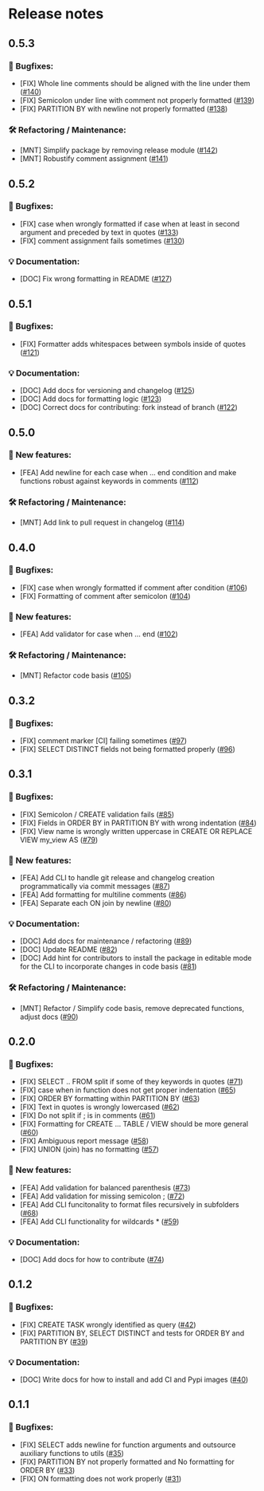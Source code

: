 # Release notes

## 0.5.3

### :tada: Bugfixes:
* [FIX] Whole line comments should be aligned with the line under them ([#140](https://github.com/PabloRMira/sql_formatter/pull/140))
* [FIX] Semicolon under line with comment not properly formatted ([#139](https://github.com/PabloRMira/sql_formatter/pull/139))
* [FIX] PARTITION BY with newline not properly formatted ([#138](https://github.com/PabloRMira/sql_formatter/pull/138))

### :hammer_and_wrench: Refactoring / Maintenance:
* [MNT] Simplify package by removing release module ([#142](https://github.com/PabloRMira/sql_formatter/pull/142))
* [MNT] Robustify comment assignment ([#141](https://github.com/PabloRMira/sql_formatter/pull/141))

## 0.5.2

### :tada: Bugfixes:
* [FIX] case when wrongly formatted if case when at least in second argument and preceded by text in quotes ([#133](https://github.com/PabloRMira/sql_formatter/pull/133))
* [FIX] comment assignment fails sometimes ([#130](https://github.com/PabloRMira/sql_formatter/pull/130))

### :bulb: Documentation:
* [DOC] Fix wrong formatting in README ([#127](https://github.com/PabloRMira/sql_formatter/pull/127))

## 0.5.1

### :tada: Bugfixes:
* [FIX] Formatter adds whitespaces between symbols inside of quotes ([#121](https://github.com/PabloRMira/sql_formatter/pull/121))

### :bulb: Documentation:
* [DOC] Add docs for versioning and changelog ([#125](https://github.com/PabloRMira/sql_formatter/pull/125))
* [DOC] Add docs for formatting logic ([#123](https://github.com/PabloRMira/sql_formatter/pull/123))
* [DOC] Correct docs for contributing: fork instead of branch ([#122](https://github.com/PabloRMira/sql_formatter/pull/122))

## 0.5.0

### :rocket: New features:
* [FEA] Add newline for each case when ... end condition and make functions robust against keywords in comments ([#112](https://github.com/PabloRMira/sql_formatter/pull/112))

### :hammer_and_wrench: Refactoring / Maintenance:
* [MNT] Add link to pull request in changelog ([#114](https://github.com/PabloRMira/sql_formatter/pull/114))

## 0.4.0

### :tada: Bugfixes:
* [FIX] case when wrongly formatted if comment after condition ([#106](https://github.com/PabloRMira/sql_formatter/pull/106))
* [FIX] Formatting of comment after semicolon ([#104](https://github.com/PabloRMira/sql_formatter/pull/104))

### :rocket: New features:
* [FEA] Add validator for case when ... end ([#102](https://github.com/PabloRMira/sql_formatter/pull/102))

### :hammer_and_wrench: Refactoring / Maintenance:
* [MNT] Refactor code basis ([#105](https://github.com/PabloRMira/sql_formatter/pull/105))

## 0.3.2

### :tada: Bugfixes:
* [FIX] comment marker [CI] failing sometimes ([#97](https://github.com/PabloRMira/sql_formatter/pull/97))
* [FIX] SELECT DISTINCT fields not being formatted properly ([#96](https://github.com/PabloRMira/sql_formatter/pull/96))

## 0.3.1

### :tada: Bugfixes:
* [FIX] Semicolon / CREATE validation fails ([#85](https://github.com/PabloRMira/sql_formatter/pull/85))
* [FIX] Fields in ORDER BY in PARTITION BY with wrong indentation ([#84](https://github.com/PabloRMira/sql_formatter/pull/84))
* [FIX] View name is wrongly written uppercase in CREATE OR REPLACE VIEW my_view AS ([#79](https://github.com/PabloRMira/sql_formatter/pull/79))

### :rocket: New features:
* [FEA] Add CLI to handle git release and changelog creation programmatically via commit messages ([#87](https://github.com/PabloRMira/sql_formatter/pull/87))
* [FEA] Add formatting for multiline comments ([#86](https://github.com/PabloRMira/sql_formatter/pull/86))
* [FEA] Separate each ON join by newline ([#80](https://github.com/PabloRMira/sql_formatter/pull/80))

### :bulb: Documentation:
* [DOC] Add docs for maintenance / refactoring ([#89](https://github.com/PabloRMira/sql_formatter/pull/89))
* [DOC] Update README ([#82](https://github.com/PabloRMira/sql_formatter/pull/82))
* [DOC] Add hint for contributors to install the package in editable mode for the CLI to incorporate changes in code basis ([#81](https://github.com/PabloRMira/sql_formatter/pull/81))

### :hammer_and_wrench: Refactoring / Maintenance:
* [MNT] Refactor / Simplify code basis, remove deprecated functions, adjust docs ([#90](https://github.com/PabloRMira/sql_formatter/pull/90))

## 0.2.0

### :tada: Bugfixes:
* [FIX] SELECT .. FROM split if some of they keywords in quotes ([#71](https://github.com/PabloRMira/sql_formatter/pull/71))
* [FIX] case when in function does not get proper indentation ([#65](https://github.com/PabloRMira/sql_formatter/pull/65))
* [FIX] ORDER BY formatting within PARTITION BY ([#63](https://github.com/PabloRMira/sql_formatter/pull/63))
* [FIX] Text in quotes is wrongly lowercased ([#62](https://github.com/PabloRMira/sql_formatter/pull/62))
* [FIX] Do not split if ; is in comments ([#61](https://github.com/PabloRMira/sql_formatter/pull/61))
* [FIX] Formatting for CREATE ... TABLE / VIEW should be more general ([#60](https://github.com/PabloRMira/sql_formatter/pull/60))
* [FIX] Ambiguous report message ([#58](https://github.com/PabloRMira/sql_formatter/pull/58))
* [FIX] UNION (join) has no formatting ([#57](https://github.com/PabloRMira/sql_formatter/pull/57))

### :rocket: New features:
* [FEA] Add validation for balanced parenthesis ([#73](https://github.com/PabloRMira/sql_formatter/pull/73))
* [FEA] Add validation for missing semicolon ; ([#72](https://github.com/PabloRMira/sql_formatter/pull/72))
* [FEA] Add CLI funcitonality to format files recursively in subfolders ([#68](https://github.com/PabloRMira/sql_formatter/pull/68))
* [FEA] Add CLI functionality for wildcards * ([#59](https://github.com/PabloRMira/sql_formatter/pull/59))

### :bulb: Documentation:
* [DOC] Add docs for how to contribute ([#74](https://github.com/PabloRMira/sql_formatter/pull/74))

## 0.1.2

### :tada: Bugfixes:
* [FIX] CREATE TASK wrongly identified as query ([#42](https://github.com/PabloRMira/sql_formatter/pull/42))
* [FIX] PARTITION BY, SELECT DISTINCT and tests for ORDER BY and PARTITION BY ([#39](https://github.com/PabloRMira/sql_formatter/pull/39))

### :bulb: Documentation:
* [DOC] Write docs for how to install and add CI and Pypi images ([#40](https://github.com/PabloRMira/sql_formatter/pull/40))

## 0.1.1

### :tada: Bugfixes:
* [FIX] SELECT adds newline for function arguments and outsource auxiliary functions to utils ([#35](https://github.com/PabloRMira/sql_formatter/pull/35))
* [FIX] PARTITION BY not properly formatted and No formatting for ORDER BY ([#33](https://github.com/PabloRMira/sql_formatter/pull/33))
* [FIX] ON formatting does not work properly ([#31](https://github.com/PabloRMira/sql_formatter/pull/31))
